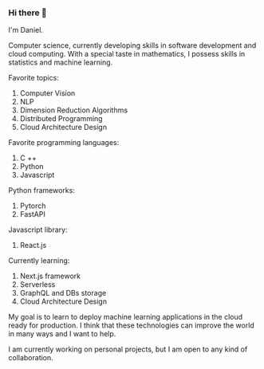 ### Hi there 👋

I'm Daniel.

Computer science, currently developing skills in software development and cloud computing. With a special taste in mathematics, I possess skills in statistics and machine learning.

Favorite topics:
1. Computer Vision
2. NLP
3. Dimension Reduction Algorithms
4. Distributed Programming
5. Cloud Architecture Design

Favorite programming languages:
1. C ++
2. Python
3. Javascript

Python frameworks:
1. Pytorch
2. FastAPI

Javascript library:
1. React.js

Currently learning:
1. Next.js framework
2. Serverless
3. GraphQL and DBs storage
4. Cloud Architecture Design

My goal is to learn to deploy machine learning applications in the cloud ready for production. I think that these technologies can improve the world in many ways and I want to help. 

I am currently working on personal projects, but I am open to any kind of collaboration.

